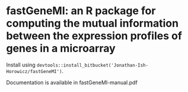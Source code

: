 # fastGeneMI: an R package for computing the mutual information between the expression profiles of genes in a microarray #

Install using `devtools::install_bitbucket('Jonathan-Ish-Horowicz/fastGeneMI')`.

Documentation is available in fastGeneMI-manual.pdf